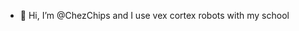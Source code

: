 - 👋 Hi, I’m @ChezChips
and I use vex cortex robots with my school
<!---
ChezChips/ChezChips is a ✨ special ✨ repository because its `README.md` (this file) appears on your GitHub profile.
You can click the Preview link to take a look at your changes.
--->
